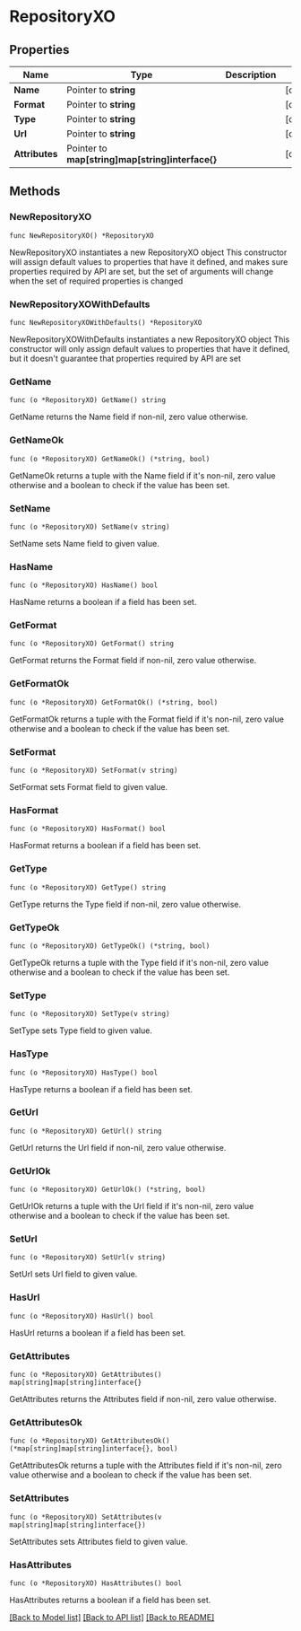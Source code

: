 # RepositoryXO

## Properties

Name | Type | Description | Notes
------------ | ------------- | ------------- | -------------
**Name** | Pointer to **string** |  | [optional] 
**Format** | Pointer to **string** |  | [optional] 
**Type** | Pointer to **string** |  | [optional] 
**Url** | Pointer to **string** |  | [optional] 
**Attributes** | Pointer to **map[string]map[string]interface{}** |  | [optional] 

## Methods

### NewRepositoryXO

`func NewRepositoryXO() *RepositoryXO`

NewRepositoryXO instantiates a new RepositoryXO object
This constructor will assign default values to properties that have it defined,
and makes sure properties required by API are set, but the set of arguments
will change when the set of required properties is changed

### NewRepositoryXOWithDefaults

`func NewRepositoryXOWithDefaults() *RepositoryXO`

NewRepositoryXOWithDefaults instantiates a new RepositoryXO object
This constructor will only assign default values to properties that have it defined,
but it doesn't guarantee that properties required by API are set

### GetName

`func (o *RepositoryXO) GetName() string`

GetName returns the Name field if non-nil, zero value otherwise.

### GetNameOk

`func (o *RepositoryXO) GetNameOk() (*string, bool)`

GetNameOk returns a tuple with the Name field if it's non-nil, zero value otherwise
and a boolean to check if the value has been set.

### SetName

`func (o *RepositoryXO) SetName(v string)`

SetName sets Name field to given value.

### HasName

`func (o *RepositoryXO) HasName() bool`

HasName returns a boolean if a field has been set.

### GetFormat

`func (o *RepositoryXO) GetFormat() string`

GetFormat returns the Format field if non-nil, zero value otherwise.

### GetFormatOk

`func (o *RepositoryXO) GetFormatOk() (*string, bool)`

GetFormatOk returns a tuple with the Format field if it's non-nil, zero value otherwise
and a boolean to check if the value has been set.

### SetFormat

`func (o *RepositoryXO) SetFormat(v string)`

SetFormat sets Format field to given value.

### HasFormat

`func (o *RepositoryXO) HasFormat() bool`

HasFormat returns a boolean if a field has been set.

### GetType

`func (o *RepositoryXO) GetType() string`

GetType returns the Type field if non-nil, zero value otherwise.

### GetTypeOk

`func (o *RepositoryXO) GetTypeOk() (*string, bool)`

GetTypeOk returns a tuple with the Type field if it's non-nil, zero value otherwise
and a boolean to check if the value has been set.

### SetType

`func (o *RepositoryXO) SetType(v string)`

SetType sets Type field to given value.

### HasType

`func (o *RepositoryXO) HasType() bool`

HasType returns a boolean if a field has been set.

### GetUrl

`func (o *RepositoryXO) GetUrl() string`

GetUrl returns the Url field if non-nil, zero value otherwise.

### GetUrlOk

`func (o *RepositoryXO) GetUrlOk() (*string, bool)`

GetUrlOk returns a tuple with the Url field if it's non-nil, zero value otherwise
and a boolean to check if the value has been set.

### SetUrl

`func (o *RepositoryXO) SetUrl(v string)`

SetUrl sets Url field to given value.

### HasUrl

`func (o *RepositoryXO) HasUrl() bool`

HasUrl returns a boolean if a field has been set.

### GetAttributes

`func (o *RepositoryXO) GetAttributes() map[string]map[string]interface{}`

GetAttributes returns the Attributes field if non-nil, zero value otherwise.

### GetAttributesOk

`func (o *RepositoryXO) GetAttributesOk() (*map[string]map[string]interface{}, bool)`

GetAttributesOk returns a tuple with the Attributes field if it's non-nil, zero value otherwise
and a boolean to check if the value has been set.

### SetAttributes

`func (o *RepositoryXO) SetAttributes(v map[string]map[string]interface{})`

SetAttributes sets Attributes field to given value.

### HasAttributes

`func (o *RepositoryXO) HasAttributes() bool`

HasAttributes returns a boolean if a field has been set.


[[Back to Model list]](../README.md#documentation-for-models) [[Back to API list]](../README.md#documentation-for-api-endpoints) [[Back to README]](../README.md)


